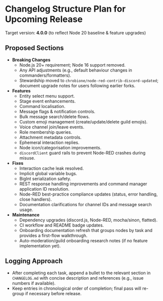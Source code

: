 # Changelog Structure Plan for Upcoming Release

Target version: **4.0.0** (to reflect Node 20 baseline & feature upgrades)

## Proposed Sections
- **Breaking Changes**
  - Node.js 20+ requirement; Node 16 support removed.
  - Any API adjustments (e.g., default behaviour changes in commanders/formatters).
  - Stewardship moved to `chrobione/node-red-contrib-discord-updated`; document upgrade notes for users following earlier forks.
- **Features**
  - Entity select menu support.
  - Stage event enhancements.
  - Command localisation.
  - Message flags & notification controls.
  - Bulk message search/delete flows.
  - Custom emoji management (create/update/delete guild emojis).
  - Voice channel join/leave events.
  - Role membership queries.
  - Attachment metadata controls.
  - Ephemeral interaction replies.
  - Node icon/categorisation improvements.
  - `discordClient` guard rails to prevent Node-RED crashes during misuse.
- **Fixes**
  - Interaction cache leak resolved.
  - Implicit global variable bugs.
  - BigInt serialization safety.
  - REST response handling improvements and command manager application ID resolution.
  - Node-RED best-practice compliance updates (status, error handling, close handlers).
  - Documentation clarifications for channel IDs and message search usage.
- **Maintenance**
  - Dependency upgrades (discord.js, Node-RED, mocha/sinon, flatted).
  - CI workflow and README badge updates.
  - Onboarding documentation refresh that groups nodes by task and provides a first-flow walkthrough.
  - Auto-moderation/guild onboarding research notes (if no feature implementation yet).

## Logging Approach
- After completing each task, append a bullet to the relevant section in `CHANGELOG.md` with concise description and references (e.g., issue numbers if available).
- Keep entries in chronological order of completion; final pass will re-group if necessary before release.
